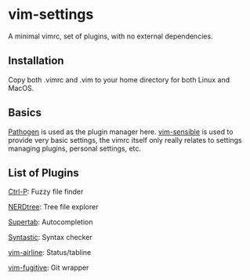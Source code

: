 # vim-settings
A minimal vimrc, set of plugins, with no external dependencies.

## Installation
Copy both .vimrc and .vim to your home directory for both Linux and MacOS.

## Basics
[Pathogen](https://github.com/tpope/vim-pathogen) is used as the plugin manager
here. [vim-sensible](https://github.com/tpope/vim-sensible) is used to provide
very basic settings, the vimrc itself only really relates to settings managing
plugins, personal settings, etc.

## List of Plugins
[Ctrl-P](https://github.com/ctrlpvim/ctrlp.vim): Fuzzy file finder

[NERDtree](https://github.com/scrooloose/nerdtree): Tree file explorer

[Supertab](https://github.com/ervandew/supertab): Autocompletion

[Syntastic](https://github.com/vim-syntastic/syntastic): Syntax checker

[vim-airline](https://github.com/vim-airline/vim-airline): Status/tabline

[vim-fugitive](https://github.com/tpope/vim-fugitive): Git wrapper
